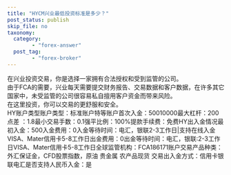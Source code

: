```yaml
---
title: "HYCM兴业最低投资标准是多少？"
post_status: publish
skip_file: no
taxonomy:
  category:
        - "forex-answer"
  post_tag:
        - "forex-broker"
---
```


在兴业投资交易，你是选择一家拥有合法授权和受到监管的公司。  
由于FCA的需要，兴业每天需要提交财务报告、交易数据和客户数据，在许多其它国家中，未受监管的公司很容易私自擅用客户资金而带来风险。  
在这里投资，你可以交易的更舒服和安全。  
HY账户类型账户类型：标准账户特等账户首次入金：50010000最大杠杆：200 点差 ：1.8最小交易手数：0.1强平比例：100%提款手续费：免费HY出入金情况最初入金：500入金费用：0入金等待时间：电汇，银联2-3工作日|支持在线入金VISA、Mater信用卡5-8工作日出金费用：0出金等待时间：电汇，银联:2-3工作日VISA、Mater信用卡5-8工作日全球监管机构：FCA186171账户交易产品种类：外汇保证金，CFD股票指数，原油 贵金属 农产品现货 交易出入金方式：信用卡银联电汇是否支持人民币入金：是
